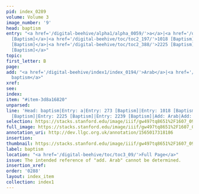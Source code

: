 ```yaml
---
pid: index_0289
volume: Volume 3
image_number: '9'
head: baptism
entry: "<a href='/digital-beehive/alpha1/alpha_0059/'>a</a>|<a href='/digital-beehive/num2/num_0307/'>273
  [Baptism]</a>|<a href='/digital-beehive/toc/toc2_197/'>1018 [Baptism]</a>|<a href='/digital-beehive/toc/toc2_203/'>1048
  [Baptism]</a>|<a href='/digital-beehive/toc/toc2_388/'>2225 [Baptism]</a>|<a href='/digital-beehive/toc/toc2_391/'>2239
  [Baptism]</a>"
topic: 
first_letter: B
page: 
add: "<a href='/digital-beehive/index1/index_0194/'>Arab</a>|<a href='/digital-beehive/index3/index_2030/'>Infant
  baptism</a>"
xref: 
see: 
index: 
item: "#item-3d8a16820"
unparsed: 
line: 'Head: baptism|Entry: a|Entry: 273 [Baptism]|Entry: 1018 [Baptism]|Entry: 1048
  [Baptism]|Entry: 2225 [Baptism]|Entry: 2239 [Baptism]|Add: Arab|Add: Infant baptism|#item-3d8a16820'
selection: https://stacks.stanford.edu/image/iiif/gw497tq8651%2F1607_0952/899,2135,713,242/full/0/default.jpg
full_image: https://stacks.stanford.edu/image/iiif/gw497tq8651%2F1607_0952/full/full/0/default.jpg
annotation_uri: http://dev.llgc.org.uk/annotation/1565017318186
insertion: 
thumbnail: https://stacks.stanford.edu/image/iiif/gw497tq8651%2F1607_0952/899,2135,713,242/150,/0/default.jpg
label: baptism
location: "<a href='/digital-beehive/toc/toc3_09/'>Full Page</a>"
issue: The intended reference of "add. Arab" cannot be determined.
insertion_xref: 
order: '0288'
layout: index_item
collection: index1
---
```

